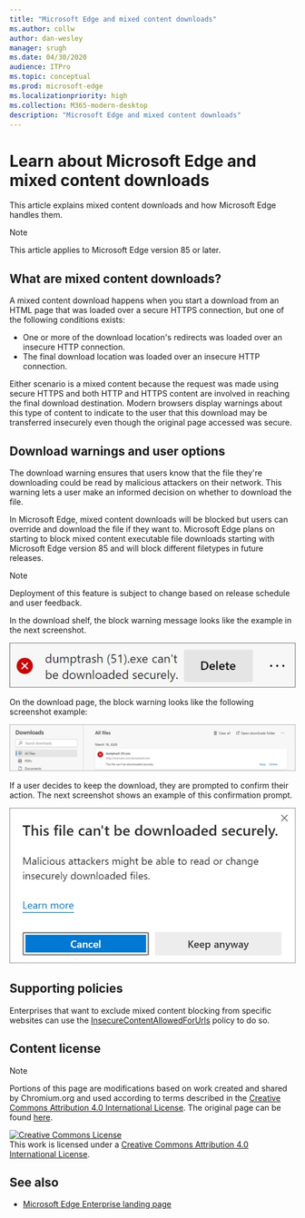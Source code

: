 ```yaml
---
title: "Microsoft Edge and mixed content downloads"
ms.author: collw
author: dan-wesley
manager: srugh
ms.date: 04/30/2020
audience: ITPro
ms.topic: conceptual
ms.prod: microsoft-edge
ms.localizationpriority: high
ms.collection: M365-modern-desktop
description: "Microsoft Edge and mixed content downloads"
---
```


# Learn about Microsoft Edge and mixed content downloads

This article explains mixed content downloads and how Microsoft Edge handles them.

>[!NOTE]
>This article applies to Microsoft Edge version 85 or later.

## What are mixed content downloads?

A mixed content download happens when you start a download from an HTML page that was loaded over a secure HTTPS connection, but one of the following conditions exists:

- One or more of the download location's redirects was loaded over an insecure HTTP connection.
- The final download location was loaded over an insecure HTTP connection.

Either scenario is a mixed content because the request was made using secure HTTPS and both HTTP and HTTPS content are involved in reaching the final download destination. Modern browsers display warnings about this type of content to indicate to the user that this download may be transferred insecurely even though the original page accessed was secure.

## Download warnings and user options

The download warning ensures that users know that the file they're downloading could be read by malicious attackers on their network. This warning lets a user make an informed decision on whether to download the file.

In Microsoft Edge, mixed content downloads will be blocked but users can override and download the file if they want to. Microsoft Edge plans on starting to block mixed content executable file downloads starting with Microsoft Edge version 85 and will block different filetypes in future releases.

> [!NOTE]
> Deployment of this feature is subject to change based on release schedule and user feedback.

<!-- The schedule of the block for different filetypes is to be determined and may be impacted by usage data and user feedback. -->

In the download shelf, the block warning message looks like the example in the next screenshot.

 ![Mixed content warning in download tray](./media/edge-learnmore-mixed-content-downloads/edge-mixed-content-download-tray-warning.png)

On the download page, the block warning looks like the following screenshot example:

 ![Mixed content override prompt](./media/edge-learnmore-mixed-content-downloads/edge-mixed-content-download-page-warning.png)

If a user decides to keep the download, they are prompted to confirm their action. The next screenshot shows an example of this confirmation prompt.

 ![Choose Internet Explorer mode](./media/edge-learnmore-mixed-content-downloads/edge-mixed-content-download-override.png)

## Supporting policies

Enterprises that want to exclude mixed content blocking from specific websites can use the [InsecureContentAllowedForUrls](./microsoft-edge-policies.md#insecurecontentallowedforurls) policy to do so.

## Content license

> [!NOTE]
> Portions of this page are modifications based on work created and shared by Chromium.org and used according to terms 
  described in the [Creative Commons Attribution 4.0 International License](http://creativecommons.org/licenses/by/4.0/). The original page can be found [here](https://developers.google.com/web/fundamentals/security/prevent-mixed-content/what-is-mixed-content).
  
<a rel="license" href="http://creativecommons.org/licenses/by/4.0/"><img alt="Creative Commons License" style="border-width:0" src="https://i.creativecommons.org/l/by/4.0/88x31.png" /></a><br />This work is licensed under a <a rel="license" href="http://creativecommons.org/licenses/by/4.0/">Creative Commons Attribution 4.0 International License</a>.

## See also

- [Microsoft Edge Enterprise landing page](https://aka.ms/EdgeEnterprise)